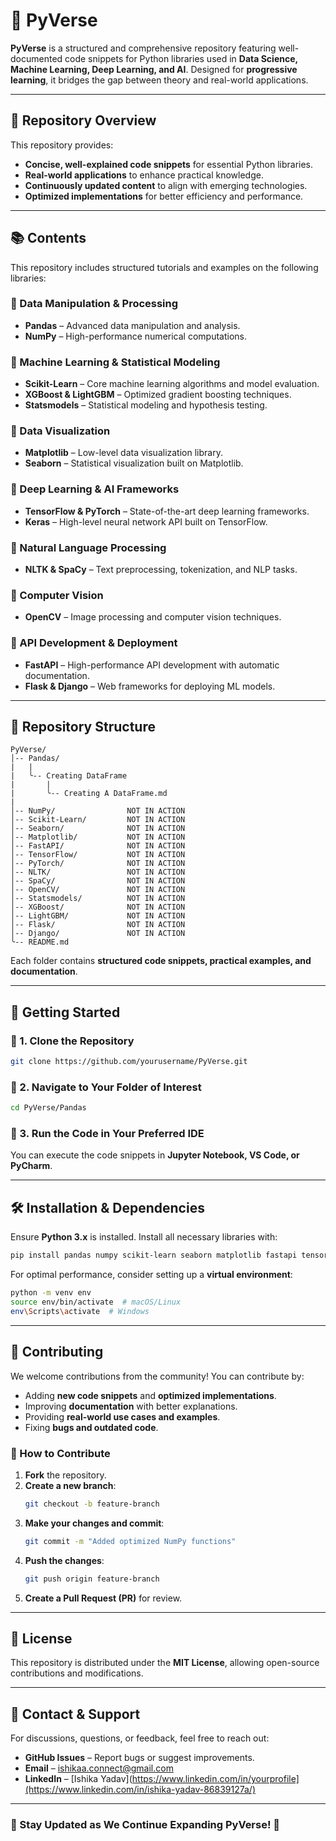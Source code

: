 # 🚀 PyVerse

**PyVerse** is a structured and comprehensive repository featuring well-documented code snippets for Python libraries used in **Data Science, Machine Learning, Deep Learning, and AI**. Designed for **progressive learning**, it bridges the gap between theory and real-world applications.

---

## 📌 Repository Overview

This repository provides:
- **Concise, well-explained code snippets** for essential Python libraries.
- **Real-world applications** to enhance practical knowledge.
- **Continuously updated content** to align with emerging technologies.
- **Optimized implementations** for better efficiency and performance.

---

## 📚 Contents

This repository includes structured tutorials and examples on the following libraries:

### 🔹 Data Manipulation & Processing
- **Pandas** – Advanced data manipulation and analysis.
- **NumPy** – High-performance numerical computations.

### 🔹 Machine Learning & Statistical Modeling
- **Scikit-Learn** – Core machine learning algorithms and model evaluation.
- **XGBoost & LightGBM** – Optimized gradient boosting techniques.
- **Statsmodels** – Statistical modeling and hypothesis testing.

### 🔹 Data Visualization
- **Matplotlib** – Low-level data visualization library.
- **Seaborn** – Statistical visualization built on Matplotlib.

### 🔹 Deep Learning & AI Frameworks
- **TensorFlow & PyTorch** – State-of-the-art deep learning frameworks.
- **Keras** – High-level neural network API built on TensorFlow.

### 🔹 Natural Language Processing
- **NLTK & SpaCy** – Text preprocessing, tokenization, and NLP tasks.

### 🔹 Computer Vision
- **OpenCV** – Image processing and computer vision techniques.

### 🔹 API Development & Deployment
- **FastAPI** – High-performance API development with automatic documentation.
- **Flask & Django** – Web frameworks for deploying ML models.

---

## 📂 Repository Structure

```
PyVerse/
│-- Pandas/
|   |
|   ╰-- Creating DataFrame
|       |
|       ╰-- Creating A DataFrame.md
|
│-- NumPy/                NOT IN ACTION
│-- Scikit-Learn/         NOT IN ACTION
│-- Seaborn/              NOT IN ACTION
│-- Matplotlib/           NOT IN ACTION
│-- FastAPI/              NOT IN ACTION
│-- TensorFlow/           NOT IN ACTION
│-- PyTorch/              NOT IN ACTION
│-- NLTK/                 NOT IN ACTION
│-- SpaCy/                NOT IN ACTION
│-- OpenCV/               NOT IN ACTION
│-- Statsmodels/          NOT IN ACTION
│-- XGBoost/              NOT IN ACTION
│-- LightGBM/             NOT IN ACTION
│-- Flask/                NOT IN ACTION
│-- Django/               NOT IN ACTION
╰-- README.md
```
Each folder contains **structured code snippets, practical examples, and documentation**.

---

## 🚀 Getting Started

### 🔹 1. Clone the Repository
```bash
git clone https://github.com/yourusername/PyVerse.git
```

### 🔹 2. Navigate to Your Folder of Interest
```bash
cd PyVerse/Pandas
```

### 🔹 3. Run the Code in Your Preferred IDE
You can execute the code snippets in **Jupyter Notebook, VS Code, or PyCharm**.

---

## 🛠 Installation & Dependencies
Ensure **Python 3.x** is installed. Install all necessary libraries with:
```bash
pip install pandas numpy scikit-learn seaborn matplotlib fastapi tensorflow torch nltk spacy opencv-python statsmodels xgboost lightgbm flask django
```
For optimal performance, consider setting up a **virtual environment**:
```bash
python -m venv env
source env/bin/activate  # macOS/Linux
env\Scripts\activate  # Windows
```

---

## 🤝 Contributing
We welcome contributions from the community! You can contribute by:
- Adding **new code snippets** and **optimized implementations**.
- Improving **documentation** with better explanations.
- Providing **real-world use cases and examples**.
- Fixing **bugs and outdated code**.

### 🔹 How to Contribute
1. **Fork** the repository.
2. **Create a new branch**:
   ```bash
   git checkout -b feature-branch
   ```
3. **Make your changes and commit**:
   ```bash
   git commit -m "Added optimized NumPy functions"
   ```
4. **Push the changes**:
   ```bash
   git push origin feature-branch
   ```
5. **Create a Pull Request (PR)** for review.

---

## 📜 License
This repository is distributed under the **MIT License**, allowing open-source contributions and modifications.

---

## 📧 Contact & Support
For discussions, questions, or feedback, feel free to reach out:
- **GitHub Issues** – Report bugs or suggest improvements.
- **Email** – ishikaa.connect@gmail.com
- **LinkedIn** – [Ishika Yadav](https://www.linkedin.com/in/yourprofile](https://www.linkedin.com/in/ishika-yadav-86839127a/)

---

### 🚀 Stay Updated as We Continue Expanding PyVerse! 🚀
